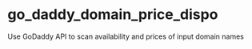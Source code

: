 # go_daddy_domain_price_dispo
Use GoDaddy API to scan availability and prices of input domain names
